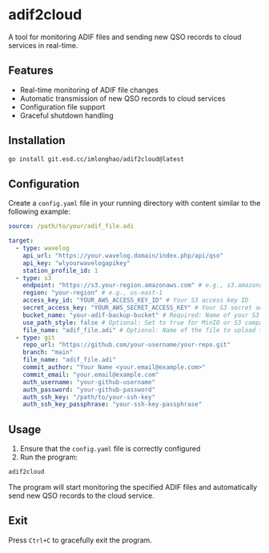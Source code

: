 # adif2cloud

A tool for monitoring ADIF files and sending new QSO records to cloud services in real-time.

## Features

- Real-time monitoring of ADIF file changes
- Automatic transmission of new QSO records to cloud services
- Configuration file support
- Graceful shutdown handling

## Installation

```bash
go install git.esd.cc/imlonghao/adif2cloud@latest
```

## Configuration

Create a `config.yaml` file in your running directory with content similar to the following example:

```yaml
source: /path/to/your/adif_file.adi

target:
  - type: wavelog
    api_url: "https://your.wavelog.domain/index.php/api/qso"
    api_key: "wlyourwavelogapikey"
    station_profile_id: 1
  - type: s3
    endpoint: "https://s3.your-region.amazonaws.com" # e.g., s3.amazonaws.com or your MinIO endpoint
    region: "your-region" # e.g., us-east-1
    access_key_id: "YOUR_AWS_ACCESS_KEY_ID" # Your S3 access key ID
    secret_access_key: "YOUR_AWS_SECRET_ACCESS_KEY" # Your S3 secret access key
    bucket_name: "your-adif-backup-bucket" # Required: Name of your S3 bucket
    use_path_style: false # Optional: Set to true for MinIO or S3 compatible services requiring path-style addressing (defaults to false if omitted)
    file_name: "adif_file.adi" # Optional: Name of the file to upload to S3 (defaults to the source file name if omitted)
  - type: git
    repo_url: "https://github.com/your-username/your-repo.git"
    branch: "main"
    file_name: "adif_file.adi"
    commit_author: "Your Name <your.email@example.com>"
    commit_email: "your.email@example.com"
    auth_username: "your-github-username"
    auth_password: "your-github-password"
    auth_ssh_key: "/path/to/your-ssh-key"
    auth_ssh_key_passphrase: "your-ssh-key-passphrase"
```

## Usage

1. Ensure that the `config.yaml` file is correctly configured
2. Run the program:

```bash
adif2cloud
```

The program will start monitoring the specified ADIF files and automatically send new QSO records to the cloud service.

## Exit

Press `Ctrl+C` to gracefully exit the program. 
